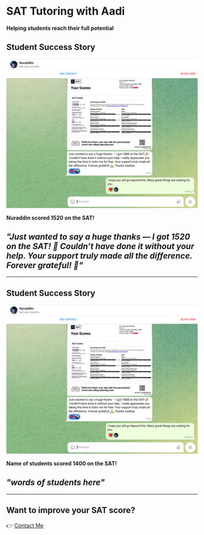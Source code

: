 # SAT Tutoring with Aadi

**Helping students reach their full potential**

## Student Success Story

![Student SAT score testimonial](https://github.com/Aaditya112developer/Tutor-portfolio/blob/c7d7813ff3627eabd7fcf85aa748d2285a321a9d/Nuraddlin.png)

**Nuraddin scored 1520 on the SAT!**

*"Just wanted to say a huge thanks — I got 1520 on the SAT! 🎉 Couldn’t have done it without your help. Your support truly made all the difference. Forever grateful! 🙏"*
---
---

## Student Success Story

![Student SAT score testimonial](https://github.com/Aaditya112developer/Tutor-portfolio/blob/c7d7813ff3627eabd7fcf85aa748d2285a321a9d/Nuraddlin.png)


**Name of students scored 1400 on the SAT!**

*"words of students here"*
---
---
## Want to improve your SAT score?

👉 [Contact Me](mailto:yourname@email.com)
